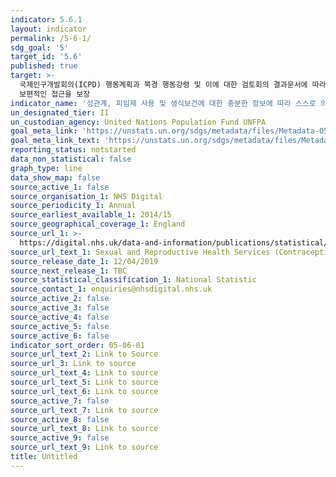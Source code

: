 ```yaml
---
indicator: 5.6.1
layout: indicator
permalink: /5-6-1/
sdg_goal: '5'
target_id: '5.6'
published: true
target: >-
  국제인구개발회의(ICPD) 행동계획과 북경 행동강령 및 이에 대한 검토회의 결과문서에 따라 모든 이가 성, 생식보건, 재생산권에 대한
  보편적인 접근을 보장
indicator_name: '성관계, 피임제 사용 및 생식보건에 대한 충분한 정보에 따라 스스로 의사결정을 하는 15-49세의 여성비율'
un_designated_tier: II
un_custodian_agency: United Nations Population Fund UNFPA
goal_meta_link: 'https://unstats.un.org/sdgs/metadata/files/Metadata-05-06-01.pdf'
goal_meta_link_text: 'https://unstats.un.org/sdgs/metadata/files/Metadata-05-06-01.pdf'
reporting_status: notstarted
data_non_statistical: false
graph_type: line
data_show_map: false
source_active_1: false
source_organisation_1: NHS Digital
source_periodicity_1: Annual
source_earliest_available_1: 2014/15
source_geographical_coverage_1: England
source_url_1: >-
  https://digital.nhs.uk/data-and-information/publications/statistical/sexual-and-reproductive-health-services
source_url_text_1: Sexual and Reproductive Health Services (Contraception)
source_release_date_1: 12/04/2019
source_next_release_1: TBC
source_statistical_classification_1: National Statistic
source_contact_1: enquiries@nhsdigital.nhs.uk
source_active_2: false
source_active_3: false
source_active_4: false
source_active_5: false
source_active_6: false
indicator_sort_order: 05-06-01
source_url_text_2: Link to Source
source_url_3: Link to source
source_url_text_4: Link to source
source_url_text_5: Link to source
source_url_text_6: Link to source
source_active_7: false
source_url_text_7: Link to source
source_active_8: false
source_url_text_8: Link to source
source_active_9: false
source_url_text_9: Link to source
title: Untitled
---
```

